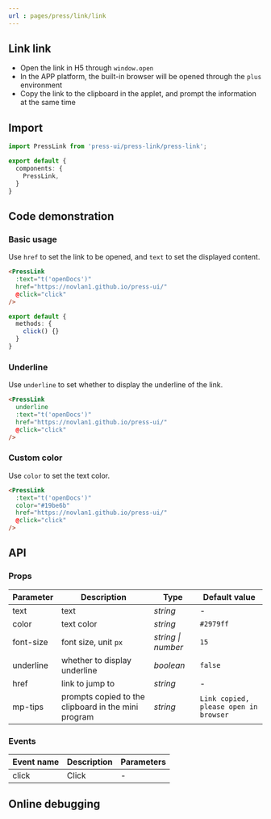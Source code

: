```yaml
---
url : pages/press/link/link
---
```


## Link link

- Open the link in H5 through `window.open`
- In the APP platform, the built-in browser will be opened through the `plus` environment
- Copy the link to the clipboard in the applet, and prompt the information at the same time

## Import

```ts
import PressLink from 'press-ui/press-link/press-link';

export default {
  components: {
    PressLink,
  }
}
```

## Code demonstration

### Basic usage

Use `href` to set the link to be opened, and `text` to set the displayed content.

```html
<PressLink
  :text="t('openDocs')"
  href="https://novlan1.github.io/press-ui/"
  @click="click"
/>
```

```ts
export default {
  methods: {
    click() {}
  }
}
```

### Underline

Use `underline` to set whether to display the underline of the link.

```html
<PressLink
  underline
  :text="t('openDocs')"
  href="https://novlan1.github.io/press-ui/"
  @click="click"
/>
```

### Custom color

Use `color` to set the text color.

```html
<PressLink
  :text="t('openDocs')"
  color="#19be6b"
  href="https://novlan1.github.io/press-ui/"
  @click="click"
/>
```

## API

### Props

| Parameter | Description                                         | Type               | Default value                         |
| --------- | --------------------------------------------------- | ------------------ | ------------------------------------- |
| text      | text                                                | _string_           | -                                     |
| color     | text color                                          | _string_           | `#2979ff`                             |
| font-size | font size, unit `px`                                | _string \| number_ | `15`                                  |
| underline | whether to display underline                        | _boolean_          | `false`                               |
| href      | link to jump to                                     | _string_           | -                                     |
| mp-tips   | prompts copied to the clipboard in the mini program | _string_           | `Link copied, please open in browser` |

### Events

| Event name | Description | Parameters |
| ---------- | ----------- | ---------- |
| click      | Click       | -          |

## Online debugging

<debug-online />